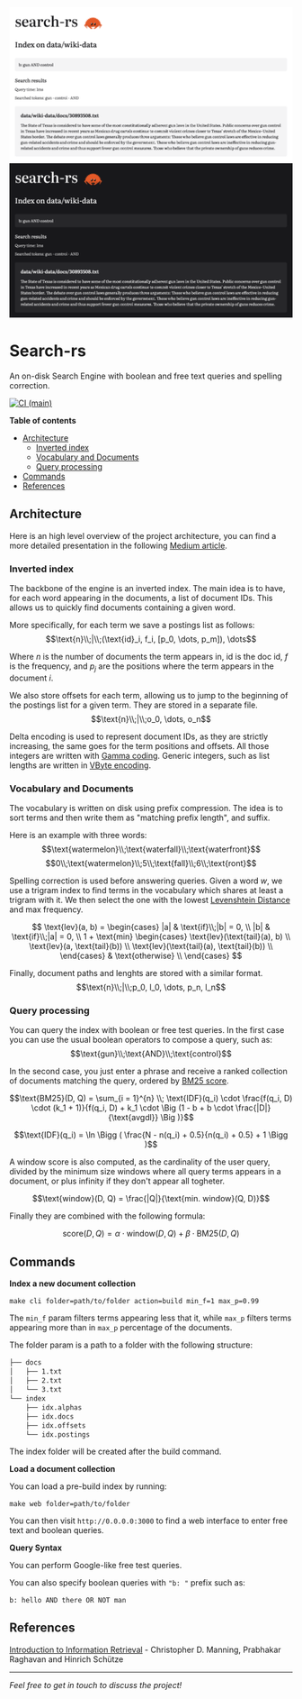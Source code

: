 ![web-l.png](misc/web-l.png#gh-light-mode-only)
![web-d.png](misc/web-d.png#gh-dark-mode-only)

# Search-rs
An on-disk Search Engine with boolean and free text queries and spelling correction.

[![CI (main)](https://github.com/tomfran/search-rs/actions/workflows/rust.yml/badge.svg)](https://github.com/tomfran/search-rs/actions/workflows/rust.yml)

**Table of contents**
- [Architecture](#architecture)
  - [Inverted index](#inverted-index)
  - [Vocabulary and Documents](#vocabulary-and-documents)
  - [Query processing](#query-processing)
- [Commands](#commands)
- [References](#references)


## Architecture

Here is an high level overview of the project architecture, you can 
find a more detailed presentation in the following [Medium article](https://medium.com/itnext/building-a-search-engine-in-rust-c945b6e638f8).

### Inverted index

The backbone of the engine is an inverted index. The main 
idea is to have, for each word appearing in the documents, a list
of document IDs. 
This allows us to quickly find documents containing a given word.

More specifically, for each term we save a postings list as follows: 
$$\text{n}\\;|\\;(\text{id}_i, f_i, [p_0, \dots, p_m]), \dots$$

Where $n$ is the number of documents the term appears in, id is the 
doc id, $f$ is the frequency, and $p_j$ are the positions where 
the term appears in the document $i$.

We also store offsets for each term, allowing us to jump to the beginning of the postings list for a given term. They are stored in a separate file.
$$\text{n}\\;|\\;o_0, \dots, o_n$$

Delta encoding is used to represent document IDs, as they are strictly increasing, the same goes for the term positions and offsets. All those integers are written with [Gamma coding](https://en.wikipedia.org/wiki/Elias_gamma_coding). 
Generic integers, such as list lengths are written in [VByte encoding](https://nlp.stanford.edu/IR-book/html/htmledition/variable-byte-codes-1.html#:~:text=Variable%20byte%20(VB)%20encoding%20uses,gap%20and%20to%200%20otherwise.).

### Vocabulary and Documents

The vocabulary is written on disk using prefix compression. 
The idea is to sort terms and then write them as "matching prefix length", and suffix.

Here is an example with three words: 
$$\text{watermelon}\\;\text{waterfall}\\;\text{waterfront}$$
$$0\\;\text{watermelon}\\;5\\;\text{fall}\\;6\\;\text{ront}$$

Spelling correction is used before answering queries. Given a 
word $w$, we use a trigram index to find terms in the vocabulary 
which shares at least a trigram with it. 
We then select the one with the lowest [Levenshtein Distance](https://en.wikipedia.org/wiki/Levenshtein_distance) and max frequency. 

$$
\text{lev}(a, b) = \begin{cases}
    |a| & \text{if}\\;|b| = 0, \\
    |b| & \text{if}\\;|a| = 0, \\
    1 + \text{min} \begin{cases}
        \text{lev}(\text{tail}(a), b) \\
        \text{lev}(a, \text{tail}(b)) \\
        \text{lev}(\text{tail}(a), \text{tail}(b)) \\
    \end{cases} & \text{otherwise} \\
\end{cases}
$$

Finally, document paths and lenghts are stored with a similar format.
$$\text{n}\\;|\\;p_0, l_0, \dots, p_n, l_n$$

### Query processing

You can query the index with boolean or free test queries. In the first case you can use the usual boolean operators to compose a query, such as: 
$$\text{gun}\\;\text{AND}\\;\text{control}$$

In the second case, you just enter a phrase and receive a ranked collection of documents matching the query, ordered by [BM25 score](https://en.wikipedia.org/wiki/Okapi_BM25). 

$$\text{BM25}(D, Q) = \sum_{i = 1}^{n} \\; \text{IDF}(q_i) \cdot \frac{f(q_i, D) \cdot (k_1 + 1)}{f(q_i, D) + k_1 \cdot \Big (1 - b + b \cdot \frac{|D|}{\text{avgdl}} \Big )}$$

$$\text{IDF}(q_i) = \ln \Bigg ( \frac{N - n(q_i) + 0.5}{n(q_i) + 0.5} + 1 \Bigg )$$

A window score is also computed, as the cardinality of 
the user query, divided by the minimum size windows where all query terms appears in a document, or plus infinity if they don't appear all togheter.

$$\text{window}(D, Q) = \frac{|Q|}{\text{min. window}(Q, D)}$$

Finally they are combined with the following formula: 

$$\text{score}(D, Q) = \alpha \cdot \text{window}(D, Q) + \beta \cdot \text{BM25}(D, Q)$$


## Commands

**Index a new document collection**

```
make cli folder=path/to/folder action=build min_f=1 max_p=0.99
```

The `min_f` param filters terms appearing less that it, while `max_p` filters terms appearing more than 
in `max_p` percentage of the documents.

The folder param is a path to a folder with the following structure: 
```
├── docs
│   ├── 1.txt
│   ├── 2.txt
│   └── 3.txt
└── index
    ├── idx.alphas
    ├── idx.docs
    ├── idx.offsets
    └── idx.postings
```

The index folder will be created after the build command.

**Load a document collection**

You can load a pre-build index by running:

```
make web folder=path/to/folder
```

You can then visit `http://0.0.0.0:3000` to find a web interface to enter free text and boolean queries.


**Query Syntax**

You can perform Google-like free test queries.

You can also specify boolean queries with `"b: "` prefix such as: 
```
b: hello AND there OR NOT man
```

## References
[Introduction to Information Retrieval](https://nlp.stanford.edu/IR-book/information-retrieval-book.html) - Christopher D. Manning, Prabhakar Raghavan and Hinrich Schütze

---

*Feel free to get in touch to discuss the project!*
